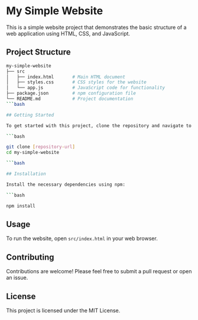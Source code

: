 # My Simple Website

This is a simple website project that demonstrates the basic structure of a web application using HTML, CSS, and JavaScript.

## Project Structure

```bash
my-simple-website
├── src
│   ├── index.html       # Main HTML document
│   ├── styles.css       # CSS styles for the website
│   └── app.js           # JavaScript code for functionality
├── package.json         # npm configuration file
└── README.md            # Project documentation
```bash

## Getting Started

To get started with this project, clone the repository and navigate to the project directory:

```bash

git clone [repository-url]
cd my-simple-website

```bash

## Installation

Install the necessary dependencies using npm:

```bash

npm install

```

## Usage

To run the website, open `src/index.html` in your web browser.

## Contributing

Contributions are welcome! Please feel free to submit a pull request or open an issue.

## License

This project is licensed under the MIT License.
